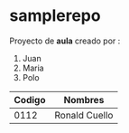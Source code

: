 # samplerepo

Proyecto de **aula** creado por :

1. Juan
1. Maria
1. Polo


|  Codigo | Nombres  |
|---|---|
|  0112 | Ronald Cuello  | 
